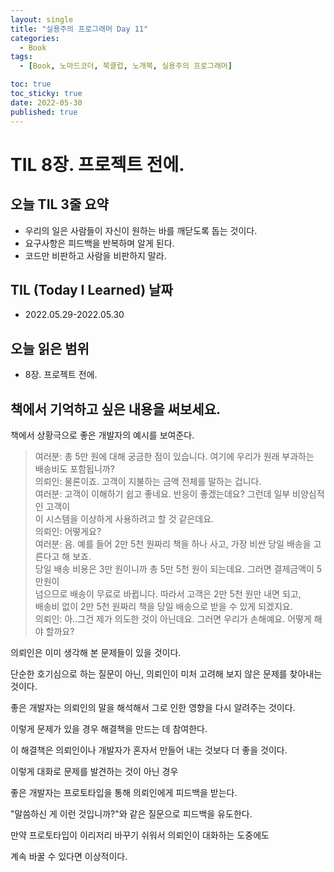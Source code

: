 ```yaml
---
layout: single
title: "실용주의 프로그래머 Day 11"
categories:
  - Book
tags:
  - [Book, 노마드코더, 북클럽, 노개북, 실용주의 프로그래머]

toc: true
toc_sticky: true
date: 2022-05-30
published: true
---
```


# TIL 8장. 프로젝트 전에.

## 오늘 TIL 3줄 요약
- 우리의 일은 사람들이 자신이 원하는 바를 깨닫도록 돕는 것이다.
- 요구사항은 피드백을 반복하며 알게 된다.
- 코드만 비판하고 사람을 비판하지 말라.

## TIL (Today I Learned) 날짜
- 2022.05.29-2022.05.30

## 오늘 읽은 범위
- 8장. 프로젝트 전에.

## 책에서 기억하고 싶은 내용을 써보세요.
책에서 상황극으로 좋은 개발자의 예시를 보여준다.

> 여러분: 총 5만 원에 대해 궁금한 점이 있습니다. 여기에 우리가 원래 부과하는 <br>
>         배송비도 포함됩니까?<br>
> 의뢰인: 물론이죠. 고객이 지불하는 금액 전체를 말하는 겁니다.<br>
> 여러분: 고객이 이해하기 쉽고 좋네요. 반응이 좋겠는데요? 그런데 일부 비양심적인 고객이<br>
>         이 시스템을 이상하게 사용하려고 할 것 같은데요.<br>
> 의뢰인: 어떻게요?<br>
> 여러분: 음. 예를 들어 2만 5천 원짜리 책을 하나 사고, 가장 비싼 당일 배송을 고른다고 해 보죠.<br>
>         당일 배송 비용은 3만 원이니까 총 5만 5천 원이 되는데요. 그러면 결제금액이 5만원이<br>
>         넘으므로 배송이 무료로 바뀝니다. 따라서 고객은 2만 5천 원만 내면 되고,<br>
>         배송비 없이 2만 5천 원짜리 책을 당일 배송으로 받을 수 있게 되겠지요.<br>
> 의뢰인: 아..그건 제가 의도한 것이 아닌데요. 그러면 우리가 손해예요. 어떻게 해야 할까요?<br>

의뢰인은 이미 생각해 본 문제들이 있을 것이다.

단순한 호기심으로 하는 질문이 아닌, 의뢰인이 미처 고려해 보지 않은 문제를 찾아내는 것이다.

좋은 개발자는 의뢰인의 말을 해석해서 그로 인한 영향을 다시 알려주는 것이다.

이렇게 문제가 있을 경우 해결책을 만드는 데 참여한다.

이 해결책은 의뢰인이나 개발자가 혼자서 만들어 내는 것보다 더 좋을 것이다.

이렇게 대화로 문제를 발견하는 것이 아닌 경우

좋은 개발자는 프로토타입을 통해 의뢰인에게 피드백을 받는다.

"말씀하신 게 이런 것입니까?"와 같은 질문으로 피드백을 유도한다.

만약 프로토타입이 이리저리 바꾸기 쉬워서 의뢰인이 대화하는 도중에도

계속 바꿀 수 있다면 이상적이다.
